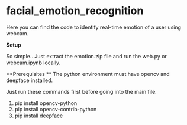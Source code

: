 # facial_emotion_recognition
Here you can find the code to identify real-time emotion of a user using webcam. 

**Setup**

So simple.. Just extract the emotion.zip file and run the web.py or webcam.ipynb locally. 

**Prerequisites  **
The python environment must have opencv and deepface installed. 

Just run these commands first before going into the main file.

1) pip install opencv-python
2) pip install opencv-contrib-python
3) pip install deepface


